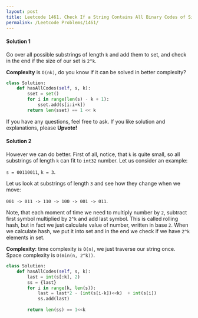 ```yaml
---
layout: post
title: Leetcode 1461. Check If a String Contains All Binary Codes of Size K
permalink: /Leetcode Problems/1461/
---
```


#### Solution 1

Go over all possible substrings of length `k` and add them to set, and check in the end if the size of our set is `2^k`. 

**Complexity** is `O(nk)`, do you know if it can be solved in better complexity?

```python
class Solution:
    def hasAllCodes(self, s, k):
        sset = set()
        for i in range(len(s) - k + 1):
            sset.add(s[i:i+k])
        return len(sset) == 1 << k
```

If you have any questions, feel free to ask. If you like solution and explanations, please **Upvote!**

#### Solution 2

However we can do better. First of all, notice, that `k` is quite small, so all substrings of length `k` can fit to `int32` number. Let us consider an example:

`s = 00110011`, `k = 3`.

Let us look at substrings of length `3` and see how they change when we move:

`001 -> 011 -> 110 -> 100 -> 001 -> 011`.

Note, that each moment of time we need to multiply number by `2`, subtract first symbol multiplied by `2^k` and add last symbol. This is called rolling hash, but in fact we just calculate value of number, written in base `2`. When we calculate hash, we put it into set and in the end we check if we have `2^k` elements in set.

**Complexity**: time complexity is `O(n)`, we just traverse our string once. Space complexity is `O(min(n, 2^k))`.

```python
class Solution:
    def hasAllCodes(self, s, k):
        last = int(s[:k], 2)
        ss = {last}
        for i in range(k, len(s)):
            last = last*2 - (int(s[i-k])<<k)  + int(s[i])
            ss.add(last)
        
        return len(ss) == 1<<k
```